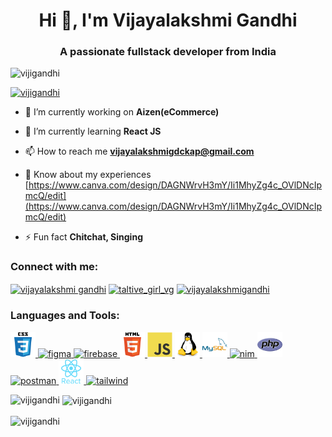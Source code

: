 <h1 align="center">Hi 👋, I'm Vijayalakshmi Gandhi</h1>
<h3 align="center">A passionate fullstack developer from India</h3>

<p align="left"> <img src="https://komarev.com/ghpvc/?username=vijigandhi&label=Profile%20views&color=0e75b6&style=flat" alt="vijigandhi" /> </p>

<p align="left"> <a href="https://github.com/ryo-ma/github-profile-trophy"><img src="https://github-profile-trophy.vercel.app/?username=vijigandhi" alt="vijigandhi" /></a> </p>

- 🔭 I’m currently working on **Aizen(eCommerce)**

- 🌱 I’m currently learning **React JS**

- 📫 How to reach me **vijayalakshmigdckap@gmail.com**

- 📄 Know about my experiences [https://www.canva.com/design/DAGNWrvH3mY/Ii1MhyZg4c_OVlDNcIpmcQ/edit](https://www.canva.com/design/DAGNWrvH3mY/Ii1MhyZg4c_OVlDNcIpmcQ/edit)

- ⚡ Fun fact **Chitchat, Singing**

<h3 align="left">Connect with me:</h3>
<p align="left">
<a href="https://linkedin.com/in/vijayalakshmi gandhi" target="blank"><img align="center" src="https://raw.githubusercontent.com/rahuldkjain/github-profile-readme-generator/master/src/images/icons/Social/linked-in-alt.svg" alt="vijayalakshmi gandhi" height="30" width="40" /></a>
<a href="https://instagram.com/taltive_girl_vg" target="blank"><img align="center" src="https://raw.githubusercontent.com/rahuldkjain/github-profile-readme-generator/master/src/images/icons/Social/instagram.svg" alt="taltive_girl_vg" height="30" width="40" /></a>
<a href="https://www.leetcode.com/vijayalakshmigandhi" target="blank"><img align="center" src="https://raw.githubusercontent.com/rahuldkjain/github-profile-readme-generator/master/src/images/icons/Social/leet-code.svg" alt="vijayalakshmigandhi" height="30" width="40" /></a>
</p>

<h3 align="left">Languages and Tools:</h3>
<p align="left"> <a href="https://www.w3schools.com/css/" target="_blank" rel="noreferrer"> <img src="https://raw.githubusercontent.com/devicons/devicon/master/icons/css3/css3-original-wordmark.svg" alt="css3" width="40" height="40"/> </a> <a href="https://www.figma.com/" target="_blank" rel="noreferrer"> <img src="https://www.vectorlogo.zone/logos/figma/figma-icon.svg" alt="figma" width="40" height="40"/> </a> <a href="https://firebase.google.com/" target="_blank" rel="noreferrer"> <img src="https://www.vectorlogo.zone/logos/firebase/firebase-icon.svg" alt="firebase" width="40" height="40"/> </a> <a href="https://www.w3.org/html/" target="_blank" rel="noreferrer"> <img src="https://raw.githubusercontent.com/devicons/devicon/master/icons/html5/html5-original-wordmark.svg" alt="html5" width="40" height="40"/> </a> <a href="https://developer.mozilla.org/en-US/docs/Web/JavaScript" target="_blank" rel="noreferrer"> <img src="https://raw.githubusercontent.com/devicons/devicon/master/icons/javascript/javascript-original.svg" alt="javascript" width="40" height="40"/> </a> <a href="https://www.linux.org/" target="_blank" rel="noreferrer"> <img src="https://raw.githubusercontent.com/devicons/devicon/master/icons/linux/linux-original.svg" alt="linux" width="40" height="40"/> </a> <a href="https://www.mysql.com/" target="_blank" rel="noreferrer"> <img src="https://raw.githubusercontent.com/devicons/devicon/master/icons/mysql/mysql-original-wordmark.svg" alt="mysql" width="40" height="40"/> </a> <a href="https://nim-lang.org/" target="_blank" rel="noreferrer"> <img src="https://www.vectorlogo.zone/logos/nim-lang/nim-lang-icon.svg" alt="nim" width="40" height="40"/> </a> <a href="https://www.php.net" target="_blank" rel="noreferrer"> <img src="https://raw.githubusercontent.com/devicons/devicon/master/icons/php/php-original.svg" alt="php" width="40" height="40"/> </a> <a href="https://postman.com" target="_blank" rel="noreferrer"> <img src="https://www.vectorlogo.zone/logos/getpostman/getpostman-icon.svg" alt="postman" width="40" height="40"/> </a> <a href="https://reactjs.org/" target="_blank" rel="noreferrer"> <img src="https://raw.githubusercontent.com/devicons/devicon/master/icons/react/react-original-wordmark.svg" alt="react" width="40" height="40"/> </a> <a href="https://tailwindcss.com/" target="_blank" rel="noreferrer"> <img src="https://www.vectorlogo.zone/logos/tailwindcss/tailwindcss-icon.svg" alt="tailwind" width="40" height="40"/> </a> </p>

<p><img align="left" src="https://github-readme-stats.vercel.app/api/top-langs?username=vijigandhi&show_icons=true&locale=en&layout=compact" alt="vijigandhi" /></p>

<p>&nbsp;<img align="center" src="https://github-readme-stats.vercel.app/api?username=vijigandhi&show_icons=true&locale=en" alt="vijigandhi" /></p>

<p><img align="center" src="https://github-readme-streak-stats.herokuapp.com/?user=vijigandhi&" alt="vijigandhi" /></p>
